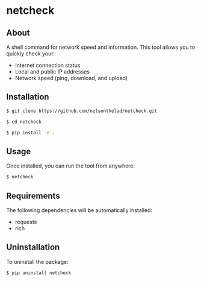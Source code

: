 # netcheck

## About

A shell command for network speed and information. This tool allows you to quickly check your:
- Internet connection status
- Local and public IP addresses
- Network speed (ping, download, and upload)

## Installation

```bash
$ git clone https://github.com/nelsonthelad/netcheck.git
```

```bash
$ cd netcheck
```

```bash
$ pip install -e .
```

## Usage

Once installed, you can run the tool from anywhere:

```bash
$ netcheck
```

## Requirements

The following dependencies will be automatically installed:
- requests
- rich

## Uninstallation

To uninstall the package:

```bash
$ pip uninstall netcheck
``` 
